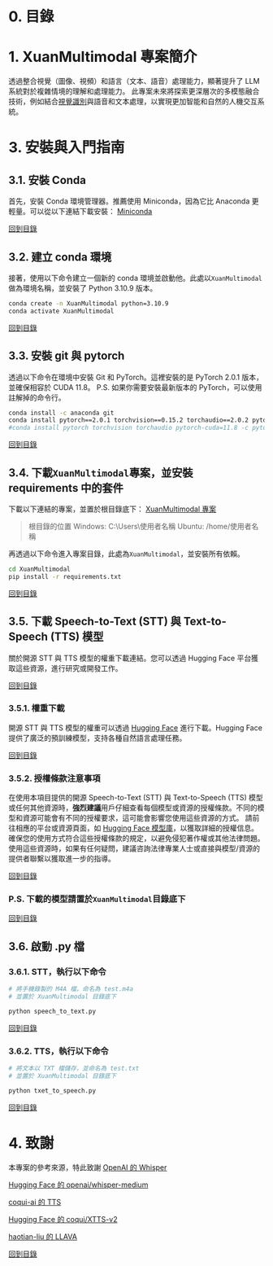 # 0. 目錄



# 1. XuanMultimodal 專案簡介
透過整合視覺（圖像、視頻）和語言（文本、語音）處理能力，顯著提升了 LLM 系統對於複雜情境的理解和處理能力。
此專案未來將探索更深層次的多模態融合技術，例如結合[視覺識別](https://github.com/haotian-liu/LLaVA)與語音和文本處理，以實現更加智能和自然的人機交互系統。



# 3. 安裝與入門指南
## 3.1. 安裝 Conda
首先，安裝 Conda 環境管理器。推薦使用 Miniconda，因為它比 Anaconda 更輕量。可以從以下連結下載安裝：
[Miniconda](https://docs.anaconda.com/free/miniconda/index.html)

[回到目錄](#0-目錄)


## 3.2. 建立 conda 環境
接著，使用以下命令建立一個新的 conda 環境並啟動他。此處以`XuanMultimodal`做為環境名稱，並安裝了 Python 3.10.9 版本。
```bash
conda create -n XuanMultimodal python=3.10.9
conda activate XuanMultimodal
```

[回到目錄](#0-目錄)


## 3.3. 安裝 git 與 pytorch
透過以下命令在環境中安裝 Git 和 PyTorch。這裡安裝的是 PyTorch 2.0.1 版本，並確保相容於 CUDA 11.8。
P.S. 如果你需要安裝最新版本的 PyTorch，可以使用註解掉的命令行。
```bash
conda install -c anaconda git
conda install pytorch==2.0.1 torchvision==0.15.2 torchaudio==2.0.2 pytorch-cuda=11.8 -c pytorch -c nvidia
#conda install pytorch torchvision torchaudio pytorch-cuda=11.8 -c pytorch -c nvidia
```

[回到目錄](#0-目錄)


## 3.4. 下載`XuanMultimodal`專案，並安裝 requirements 中的套件
下載以下連結的專案，並置於根目錄底下：
[XuanMultimodal 專案](https://github.com/shiuan89910/XuanMultimodal/archive/refs/heads/main.zip)
>根目錄的位置
>Windows: C:\Users\使用者名稱
>Ubuntu: /home/使用者名稱

再透過以下命令進入專案目錄，此處為`XuanMultimodal`，並安裝所有依賴。
```bash
cd XuanMultimodal
pip install -r requirements.txt
```

[回到目錄](#0-目錄)


## 3.5. 下載 Speech-to-Text (STT) 與 Text-to-Speech (TTS) 模型
關於開源 STT 與 TTS 模型的權重下載連結。您可以透過 Hugging Face 平台獲取這些資源，進行研究或開發工作。

[回到目錄](#0-目錄)

### 3.5.1. 權重下載
開源 STT 與 TTS 模型的權重可以透過 [Hugging Face](https://huggingface.co/models) 進行下載。Hugging Face 提供了廣泛的預訓練模型，支持各種自然語言處理任務。

[回到目錄](#0-目錄)

### 3.5.2. 授權條款注意事項
在使用本項目提供的開源 Speech-to-Text (STT) 與 Text-to-Speech (TTS) 模型或任何其他資源時，**強烈建議**用戶仔細查看每個模型或資源的授權條款。不同的模型和資源可能會有不同的授權要求，這可能會影響您使用這些資源的方式。
請前往相應的平台或資源頁面，如 [Hugging Face 模型庫](https://huggingface.co/models)，以獲取詳細的授權信息。確保您的使用方式符合這些授權條款的規定，以避免侵犯著作權或其他法律問題。
使用這些資源時，如果有任何疑問，建議咨詢法律專業人士或直接與模型/資源的提供者聯繫以獲取進一步的指導。

[回到目錄](#0-目錄)

### P.S. 下載的模型請置於`XuanMultimodal`目錄底下

[回到目錄](#0-目錄)


## 3.6. 啟動 .py 檔
### 3.6.1. STT，執行以下命令
```bash
# 將手機錄製的 M4A 檔，命名為 test.m4a
# 並置於 XuanMultimodal 目錄底下

python speech_to_text.py
```

[回到目錄](#0-目錄)

### 3.6.2. TTS，執行以下命令
```bash
# 將文本以 TXT 檔儲存，並命名為 test.txt
# 並置於 XuanMultimodal 目錄底下

python txet_to_speech.py
```

[回到目錄](#0-目錄)



# 4. 致謝
本專案的參考來源，特此致謝
[OpenAI 的 Whisper](https://github.com/openai/whisper)

[Hugging Face 的 openai/whisper-medium]([https://huggingface.co/coqui/XTTS-v2](https://huggingface.co/openai/whisper-medium))

[coqui-ai 的 TTS](https://github.com/coqui-ai/TTS)

[Hugging Face 的 coqui/XTTS-v2](https://huggingface.co/coqui/XTTS-v2)

[haotian-liu 的 LLAVA](https://github.com/haotian-liu/LLaVA)

[回到目錄](#0-目錄)
